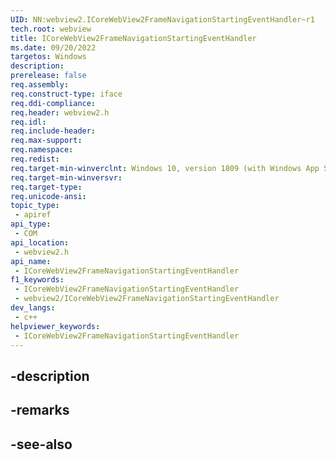```yaml
---
UID: NN:webview2.ICoreWebView2FrameNavigationStartingEventHandler~r1
tech.root: webview
title: ICoreWebView2FrameNavigationStartingEventHandler
ms.date: 09/20/2022
targetos: Windows
description: 
prerelease: false
req.assembly: 
req.construct-type: iface
req.ddi-compliance: 
req.header: webview2.h
req.idl: 
req.include-header: 
req.max-support: 
req.namespace: 
req.redist: 
req.target-min-winverclnt: Windows 10, version 1809 (with Windows App SDK 1.1 or later)
req.target-min-winversvr: 
req.target-type: 
req.unicode-ansi: 
topic_type:
 - apiref
api_type:
 - COM
api_location:
 - webview2.h
api_name:
 - ICoreWebView2FrameNavigationStartingEventHandler
f1_keywords:
 - ICoreWebView2FrameNavigationStartingEventHandler
 - webview2/ICoreWebView2FrameNavigationStartingEventHandler
dev_langs:
 - c++
helpviewer_keywords:
 - ICoreWebView2FrameNavigationStartingEventHandler
---
```


## -description

## -remarks

## -see-also

